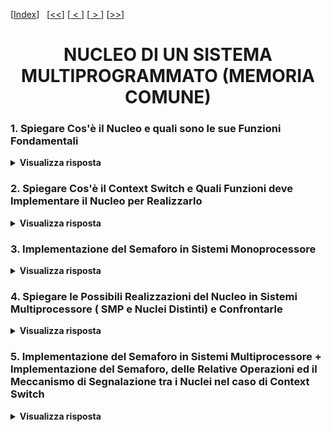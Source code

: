 [[Index](https://github.com/mikyll/Sistemi-Operativi-M/tree/main/flashcard)]&nbsp;&nbsp;
[[<<](https://github.com/mikyll/Sistemi-Operativi-M/blob/main/flashcard/01%20-%20Virtualizzazione.md)]
[[&nbsp;<&nbsp;](https://github.com/mikyll/Sistemi-Operativi-M/blob/main/flashcard/04%20-%20Modello%20a%20Memoria%20Comune.md)]
[[&nbsp;>&nbsp;](https://github.com/mikyll/Sistemi-Operativi-M/blob/main/flashcard/06%20-%20Modello%20a%20Scambio%20di%20Messaggi.md)]
[[>>](https://github.com/mikyll/Sistemi-Operativi-M/blob/main/flashcard/11%20-%20HPC.md)]

<h1 align="center">NUCLEO DI UN SISTEMA MULTIPROGRAMMATO (MEMORIA COMUNE)</h1>

### 1. Spiegare Cos'è il Nucleo e quali sono le sue Funzioni Fondamentali

<details>
  <summary><b>Visualizza risposta</b></summary>
  
  Il nucleo (o kernel) è il modulo realizzato in SW, HW o FW che supporta il concetto di processo e realizza gli strumenti necessari per la loro gestione. È il livello più interno di qualunque sistema basato su processi ed è l'unico conscio dell'esistenza delle interruzioni (sono invisibili ai processi).<br/>
  Caratteristiche fondamentali del nucleo:
  - **efficienza**, in quanto condiziona l'intera struttura a processi;
  - **dimensioni ridotte**, in quanto le funzioni richieste al nucleo sono estremamente semplici;
  - **separazione meccanismi e politiche**, il nucleo deve il più possibile contenere solo *meccanismi*, consente scegliere ed applicare diverse politiche di gestione a seconda del tipo di applicazione.
  
  Stati di un processo (in un sistema in cui il numero di processi è maggiore del numero delle unità di elaborazione):
  - **esecuzione**, quando al processo è assegnata l'unità di elaborazione;
  - **pronto**, quando al processo è revocata l'unità di elaborazione;
  - **bloccato**, quando il processo non è attivo (P sospensiva).
  Quando un processo perde il controllo del processore, il suo <ins>contesto</ins> (ovvero il *contenuto dei registri del processore*) viene salvato nel <ins>descrittore</ins> (un'*area di memoria associata al processo*).
  
  Le funzioni fondamentali del nucleo riguardano la gestione delle transizioni di stato dei processi, in particolare:
  1. Gestire il <ins>salvataggio ed il ripristino dei contesti dei processi</ins>, ovvero trasferire le informazioni dai registri al descrittore, quando esso passa dallo stato di esecuzione allo stato di pronto o bloccato.
  2. Effettuare lo <ins>scheduling della CPU</ins>, ovvero scegliere a quale processo assegnare l'unità di elaborazione.
  3. Gestire le <ins>interruzioni dei dispositivi</ins> esterni.
  4. Realizzare i <ins>meccanismi di sincronizzazione</ins>.
</details>

### 2. Spiegare Cos'è il Context Switch e Quali Funzioni deve Implementare il Nucleo per Realizzarlo

<details>
  <summary><b>Visualizza risposta</b></summary>
  
  Il cambio di contesto (context switch) è un'operazione realizzata dal kernel del SO, che permette a più processi di condividere la CPU in un sistema multitasking. In particolare, il kernel può essere suddiviso in 2 livelli:
  - *livello inferiore*, implementa i meccanismi per realizzare il cambio di contesto;
  - *livello superiore*, fornisce le funzioni (risposta alle interruzioni, primitive per creazione, eliminazione e sincronizzazione dei processi) direttamente utilizzabili dai processi.
  
  Il cambio di contesto permette di effettuare:
  - **Salvataggio_stato**, prevede il salvataggio del contesto del processo in esecuzione (informazioni contenute nei registri del processore) nel suo descrittore (area di memoria), e l'inserimento del descrittore nella coda dei processi bloccati o dei processi pronti.
  ```C
  void Salvataggio_stato()
  {
	int j;
	j = processo_in_esecuzione;
	descrittori[j].contesto = <valori_registri_CPU>;
  }
  ```
  - **Assegnazione_CPU**, prevede la rimozione del processo a maggior priorità dalla coda dei processi pronti ed il caricamento dell'identificatore di tale processo nel registro contenente il processo in esecuzione.
  ```C
  void Assegnazione_CPU() // scheduling: algoritmo con priorità
  {
	int k = 0, j;
	while (coda_processi_pronti[k].primo == -1) // -1 se l'elemento è l'ultimo (o la coda è vuota)
	{
		k++;
	}
	j = Prelievo(coda_processi_pronti[k]);
	processo_in_esecuzione = j;
  }
  ```
  - **Ripristino_stato**, prevede il caricamento del contesto del nuovo processo nei registri del processore.
  ```C
  void Ripristino_stato()
  {
	int j;
	j = processo_in_esecuzione;
	<registro-temp> = descrittori[j].servizio.delta_t;
	<registri-CPU> = descrittori[j].contesto;
  }
  ```
  Dunque il meccanismo di **cambio di contesto** si presenta come segue:
  ```C
  void Cambio_di_Contesto()
  {
	int j, k;
	Salvataggio_stato();
	j = processo_in_esecuzione;
	k = descrittori[j].servizio.priorità;
	Inserimento(j, coda_processi_pronti[k]);
	Assegnazione_CPU();
	Ripristino_stato();
  }
  ```
  NB: per consentire la modalità di servizio a divisione di tempo è necessario che il nucleo gestisca un *dispositivo temporizzatore*, che ad intervalli prefissati esegua il cambio di contesto.
</details>

### 3. Implementazione del Semaforo in Sistemi Monoprocessore

<details>
  <summary><b>Visualizza risposta</b></summary>
  
  Nel nucleo di un sistema monoprocessore, il semaforo può essere implementato tramite una *variabile intera* (≥0) ed un *puntatore ad una coda* (FIFO) di *descrittori di processi in attesa* sul semaforo. Ipotesi: gestione dei processi basata su priorità, ovvero al semaforo viene associato un insieme di code (una per priorità).
  ```C
  typedef struct {
	int contatore;
	coda_a_livelli coda;
  } descr_semaforo;
  
  descr_semaforo semafori[N_max_semafori];
  
  typedef int semaforo; // ID del semaforo nella lista 'semafori'
  
  void P(semaforo s)
  {
	int j, k;
	if (semafori[s].contatore == 0)
	{
		Salvataggio_stato();
		j = processo_in_esecuzione;
		k = descrittori[j].servizio.priorità;
		Inserimento(j, semafori[s].coda[k]);
		Assegnazione_CPU();
		Ripristino_stato();
	}
	else semafori[s].contatore--;
  }
  
  void V(semaforo s)
  {
	int j, k, p, q = 0; // j, k: processi; p, q: indici priorità
	while (semafori[s].coda[q].primo == -1 && q < min_priorità)
		q++;
	if (semafori[s].coda[q].primo != -1)
	{
		k = Prelievo(semafori[s].coda[q];
		j = processo_in_esecuzione;
		p = descrittori[j].servizio.priorità;
		if (p < q) // il processo in esecuzione è prioritario
			Inserimento(k, coda_processi_pronti[q]);
		else // preemption
		{
			Salvataggio_stato();
			Inserimento(j, coda_processi_pronti[p]);
			processo_in_esecuzione = k;
			Ripristino_stato();
		}
	}
	else semafori[s].contatore++;
  }
  ```
</details>

### 4. Spiegare le Possibili Realizzazioni del Nucleo in Sistemi Multiprocessore ( SMP e Nuclei Distinti) e Confrontarle

<details>
  <summary><b>Visualizza risposta</b></summary>
  
  Il SO che esegue in un'architettura multiprocessore deve gestire una molteplicità di CPU, ognuna delle quali può accedere alla stessa memoria condivisa. Vi sono 2 modelli: *SMP* ed a *Nuclei Distinti*.
  
  ##### Modello SMP
  Nel modello SMP (Symmetric Multi Processing) vi è un'<ins>unica copia del nucleo</ins> del Sistema Operativo, allocata <ins>nella memoria comune</ins>, che si occupa di tutte le risorse disponibili, comprese le CPU. Ogni processo può essere allocato su una qualunque CPU. È possibile che processi che eseguono su CPU diverse richiedano contemporaneamente funzioni del nucleo, ovvero vi è *competizione tra CPU* nell'esecuzione del nucleo, dunque vi è <ins>necessità di sincronizzazione</ins>.
  Soluzioni:
  - **Un solo lock**, ovvero viene associato al nucleo un lock per garantire la mutua esclusione delle funzioni del nucleo da parte di processi diversi. Tuttavia, in questo modo si <ins>limita il grado di parallelismo</ins>, escludendo a priori ogni possibilità di esecuzione contemporanea di funzioni del nucleo, che operano su strutture dati distinte (es: due semafori diversi).
  - **Lock multipli**, ovvero si individuano all'interno del nucleo diverse classi di sezioni critiche, ognuna associata ad una struttura dati separata e sufficientemente indipendente dalle altre (es: coda processi pronti, singoli semafori), e a ciascuna viene associato un lock distinto. In questo modo si <ins>incrementa il grado di parallelismo</ins>.

  Il modello SMP consente il <ins>load balancing</ins>, permettendo di schedulare equamente le varie richieste di processo su processori diversi. Tuttavia, in alcuni casi può essere vantaggioso assegnare un processo ad un determinato processore (usando la memoria privata del processore, in quanto se questa contiene già il codice del processo, il ripristino del contesto diventa più rapido), richiedendo però in questo caso una *coda dei processi pronti per nodo*, invece di una sola.
  
  ##### Modello a Nuclei Distinti
  Il modello a nuclei distinti prevede che vi siano più istanze del nucleo, raggruppate in una collezione, che eseguono in modo concorrente. Secondo questo modello, i processi che eseguono si possono dividere fra <ins>più nodi virtuali con poche interazioni reciproche</ins>. Ogni nodo virtuale è mappato su un nodo fisico (tutte le strutture del nucleo relative al nodo virtuale sono allocate nella memoria privata del nodo fisico) e tutte le interazioni locali ad un nodo virtuale possono essere eseguite indipendentemente e concorrentemente a quelle locali degli altri nodi. La memoria comune dell'architettura viene utilizzata solo per permettere a processi di nodi virtuali diversi di interagire.<br/>
  Nel modello a kernel distinti <ins>un processo può eseguire solo sul nodo contenente il relativo descrittore</ins>, rendendo impossibile l'attuazione di politiche di load balancing.
  
  ##### Confronto SMP e Nuclei Distinti
  **Grado di Parallelismo**: il modello a <ins>Nuclei Distinti</ins> è più vantaggioso, in quanto vi è un <ins>minor grado di accoppiamento tra le CPU, che garantisce maggiore scalabilità</ins>.
  
  **Gestione Ottimale delle Risorse Computazionali**: il modello <ins>SMP</ins> fornisce i presupposti per un migliore bilanciamento del carico tra le CPU (load balancing), poiché lo <ins>scheduler decide su quale CPU (fra tutte) allocare un processo</ins>. Al contrario, nel modello a Nuclei Distinti, ogni processo è vincolato ad essere schedulato sempre sullo stesso nodo.
</details>

### 5. Implementazione del Semaforo in Sistemi Multiprocessore + Implementazione del Semaforo, delle Relative Operazioni ed il Meccanismo di Segnalazione tra i Nuclei nel caso di Context Switch
<!-- + Esempio di Interazione chiesto dalla prof -->

<details>
  <summary><b>Visualizza risposta</b></summary>
  
  ##### Modello SMP
  In SMP i semafori sono realizzati proteggendo gli accessi ai contatori e alla coda dei processi pronti mediante lock. Se si usa un lock per ogni risorsa, due operazioni <ins>P su semafori diversi possono operare contemporaneamente solo se non sono sospensive</ins>, in quanto i semafori hanno *lock diversi*, ma la *coda dei processi pronti* è una risorsa *condivisa*, altrimenti devono operare in sequenza.<br/>
  Esempio: se vi è scheduling pre-emptive con priorità, una V può portare in esecuzione un processo con priorità superiore a quella di uno dei tanti in esecuzione (anche in altre CPU). Dunque, occorre che il nucleo revochi l'accesso alla CPU di uno di questi ultimi e lo assegni al processo più prioritario appena riattivato. È quindi necessario che il nucleo mantenga l'informazione del processo a più bassa priorità in esecuzione e su quale esso operi, rendendo inoltre necessario l'invio di interrupt HW alle varie CPU.
  
  ##### Modello a Nuclei Distinti
  Nel modello a Nuclei Distinti, poiché solo le interazioni tra processi appartenenti a nodi virtuali diversi utilizzano la memoria comune, si distinguono i semafori tra:
  - **semafori privati** di un nodo virtuale, utilizzati solo dai <ins>processi appartenenti al nodo</ins>;
  - **semafori condivisi** tra nodi virtuali, utilizzati da processi appartenenti a nodi diversi, e le cui <ins>informazioni</ins> sono contenute <ins>in memoria comune</ins>.
  
  Ogni semaforo condiviso è rappresentato come:
  - un <ins>intero in memoria comune</ins>, protetto da un lock;
  - una <ins>coda locale per ogni nodo</ins>, contenente i descrittori dei processi locali sospesi nel semaforo;
  - una <ins>coda globale di tutti i *rappresentanti* dei processi sospesi sul semaforo</ins> (il rappresentante di un processo identifica il nodo fisico su cui opera ed il pid del processo).
  
  Una P sospensiva su un semaforo condiviso porta a inserire il rappresentante del processo chiamante nella coda globale ed il descrittore nella coda locale; una V, invece, estrae un processo dalla coda globale, ne comunica l'identità al nodo virtuale relativo (tramite interruzione, per garantire il rispetto della priorità), il quale risveglia il processo estraendo il descrittore dalla propria coda locale.
  
  Implementazione in pseudo-C:
  ```C
  void P(semaphore s)
  {
	if (is_private(s)) {
		// P come nel caso monoprocessore
	} else {
		lock(s.common_lock);
		// P
		// se necessario sospende il rappresentante nel processo in s.q
		unlock(s.common_lock);
	}
  }
  
  void V(semaphore s)
  {
	if (is_private(s)) {
		// P come nel caso monoprocessore
	} else {
		lock(s.common_lock);
		if (!empty(s.q)) {
			if (s.node == current_node) {
				// P come nel caso monoprocessore
			} else {
				// estrae p da s.q
				int ch = get_buffer(p.node);
				while (busy(ch)) {}
				send(ch, p.id);
				interrupt(p.cpu);
			}
		} else {
			p.c++;
		}
		unlock(s.common_lock);
	}
  }
  ```
</details>
